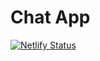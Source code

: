 # Chat App
[![Netlify Status](https://api.netlify.com/api/v1/badges/d83feaeb-f480-4a9f-9865-cedd7069e27a/deploy-status)](https://app.netlify.com/sites/sathyan-chat-app/deploys)
